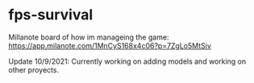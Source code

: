 # fps-survival

Millanote board of how im manageing the game: https://app.milanote.com/1MnCyS168x4c06?p=7ZgLo5MtSiv

Update 10/9/2021: Currently working on adding models and working on other proyects.

